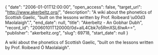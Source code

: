 {
  "date": "2006-01-01T12:00:00", 
  "open_access": false, 
  "target_url": "http://www.akerbeltz.org/", 
  "description": "A wiki about the phonetics of Scottish Gaelic, \"built on the lessons written by Prof. Roibeard \u00d3 Maolalaigh\".", 
  "end_date": null, 
  "title": "Akerbeltz - An Gobhar Dubh", 
  "record_id": "20060101T120000/0d+alL4Cbk7o5RmXSL6IwA==", 
  "publisher": "akerbeltz.org", 
  "slug": 69718, 
  "start_date": null
}

A wiki about the phonetics of Scottish Gaelic, "built on the lessons written by Prof. Roibeard Ó Maolalaigh".